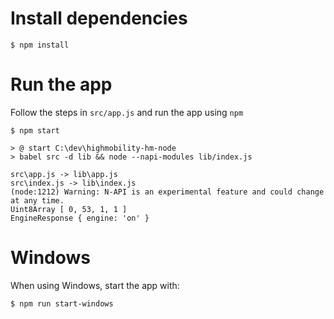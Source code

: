 # Install dependencies

```
$ npm install
```

# Run the app

Follow the steps in `src/app.js` and run the app using `npm`
```
$ npm start

> @ start C:\dev\highmobility-hm-node
> babel src -d lib && node --napi-modules lib/index.js

src\app.js -> lib\app.js
src\index.js -> lib\index.js
(node:1212) Warning: N-API is an experimental feature and could change at any time.
Uint8Array [ 0, 53, 1, 1 ]
EngineResponse { engine: 'on' }  
```

# Windows

When using Windows, start the app with:

```
$ npm run start-windows
```
